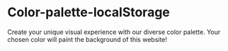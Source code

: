 # Color-palette-localStorage
Create your unique visual experience with our diverse color palette. Your chosen color will paint the background of this website!
